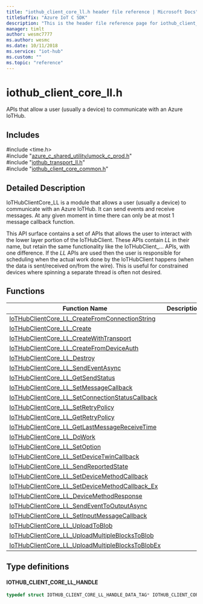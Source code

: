 ```yaml
---                             
title: "iothub_client_core_ll.h header file reference | Microsoft Docs" 
titleSuffix: "Azure IoT C SDK"            
description: "This is the header file reference page for iothub_client_core_ll.h in the Azure IoT C SDK. This SDK is used with Azure IoT Hub and Azure IoT Hub Device Provisioning Service"            
manager: timlt                 
author: wesmc7777              
ms.author: wesmc               
ms.date: 10/11/2018                    
ms.service: "iot-hub"             
ms.custom: ""                
ms.topic: "reference"        
---                            
```


# iothub_client_core_ll.h 

APIs that allow a user (usually a device) to communicate with an Azure IoTHub.

## Includes

\#include <time.h>  
\#include "[azure_c_shared_utility/umock_c_prod.h](umock-c-prod-h.md)"  
\#include "[iothub_transport_ll.h](iothub-transport-ll-h.md)"  
\#include "[iothub_client_core_common.h](iothub-client-core-common-h.md)"  

## Detailed Description

IoTHubClientCore_LL is a module that allows a user (usually a device) to communicate with an Azure IoTHub. It can send events and receive messages. At any given moment in time there can only be at most 1 message callback function.

This API surface contains a set of APIs that allows the user to interact with the lower layer portion of the IoTHubClient. These APIs contain _LL_ in their name, but retain the same functionality like the IoTHubClient_... APIs, with one difference. If the _LL_ APIs are used then the user is responsible for scheduling when the actual work done by the IoTHubClient happens (when the data is sent/received on/from the wire). This is useful for constrained devices where spinning a separate thread is often not desired.

## Functions

Function Name                  | Description                                
--------------------------------|---------------------------------------------
[IoTHubClientCore_LL_CreateFromConnectionString](./iothub-client-core-ll-h/iothubclientcore-ll-createfromconnectionstring.md)            | 
[IoTHubClientCore_LL_Create](./iothub-client-core-ll-h/iothubclientcore-ll-create.md)            | 
[IoTHubClientCore_LL_CreateWithTransport](./iothub-client-core-ll-h/iothubclientcore-ll-createwithtransport.md)            | 
[IoTHubClientCore_LL_CreateFromDeviceAuth](./iothub-client-core-ll-h/iothubclientcore-ll-createfromdeviceauth.md)            | 
[IoTHubClientCore_LL_Destroy](./iothub-client-core-ll-h/iothubclientcore-ll-destroy.md)            | 
[IoTHubClientCore_LL_SendEventAsync](./iothub-client-core-ll-h/iothubclientcore-ll-sendeventasync.md)            | 
[IoTHubClientCore_LL_GetSendStatus](./iothub-client-core-ll-h/iothubclientcore-ll-getsendstatus.md)            | 
[IoTHubClientCore_LL_SetMessageCallback](./iothub-client-core-ll-h/iothubclientcore-ll-setmessagecallback.md)            | 
[IoTHubClientCore_LL_SetConnectionStatusCallback](./iothub-client-core-ll-h/iothubclientcore-ll-setconnectionstatuscallback.md)            | 
[IoTHubClientCore_LL_SetRetryPolicy](./iothub-client-core-ll-h/iothubclientcore-ll-setretrypolicy.md)            | 
[IoTHubClientCore_LL_GetRetryPolicy](./iothub-client-core-ll-h/iothubclientcore-ll-getretrypolicy.md)            | 
[IoTHubClientCore_LL_GetLastMessageReceiveTime](./iothub-client-core-ll-h/iothubclientcore-ll-getlastmessagereceivetime.md)            | 
[IoTHubClientCore_LL_DoWork](./iothub-client-core-ll-h/iothubclientcore-ll-dowork.md)            | 
[IoTHubClientCore_LL_SetOption](./iothub-client-core-ll-h/iothubclientcore-ll-setoption.md)            | 
[IoTHubClientCore_LL_SetDeviceTwinCallback](./iothub-client-core-ll-h/iothubclientcore-ll-setdevicetwincallback.md)            | 
[IoTHubClientCore_LL_SendReportedState](./iothub-client-core-ll-h/iothubclientcore-ll-sendreportedstate.md)            | 
[IoTHubClientCore_LL_SetDeviceMethodCallback](./iothub-client-core-ll-h/iothubclientcore-ll-setdevicemethodcallback.md)            | 
[IoTHubClientCore_LL_SetDeviceMethodCallback_Ex](./iothub-client-core-ll-h/iothubclientcore-ll-setdevicemethodcallback-ex.md)            | 
[IoTHubClientCore_LL_DeviceMethodResponse](./iothub-client-core-ll-h/iothubclientcore-ll-devicemethodresponse.md)            | 
[IoTHubClientCore_LL_SendEventToOutputAsync](./iothub-client-core-ll-h/iothubclientcore-ll-sendeventtooutputasync.md)            | 
[IoTHubClientCore_LL_SetInputMessageCallback](./iothub-client-core-ll-h/iothubclientcore-ll-setinputmessagecallback.md)            | 
[IoTHubClientCore_LL_UploadToBlob](./iothub-client-core-ll-h/iothubclientcore-ll-uploadtoblob.md)            | 
[IoTHubClientCore_LL_UploadMultipleBlocksToBlob](./iothub-client-core-ll-h/iothubclientcore-ll-uploadmultipleblockstoblob.md)            | 
[IoTHubClientCore_LL_UploadMultipleBlocksToBlobEx](./iothub-client-core-ll-h/iothubclientcore-ll-uploadmultipleblockstoblobex.md)            | 

## Type definitions

#### IOTHUB_CLIENT_CORE_LL_HANDLE

```C
typedef struct IOTHUB_CLIENT_CORE_LL_HANDLE_DATA_TAG* IOTHUB_CLIENT_CORE_LL_HANDLE;
```

